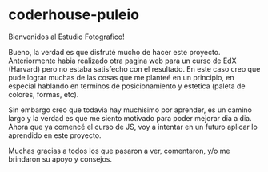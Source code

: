 # coderhouse-puleio

Bienvenidos al Estudio Fotografico!

Bueno, la verdad es que disfruté mucho de hacer este proyecto. Anteriormente habia realizado otra pagina web para un curso de EdX (Harvard) pero no estaba satisfecho con el resultado.
En este caso creo que pude lograr muchas de las cosas que me planteé en un principio, en especial hablando en terminos de posicionamiento y estetica (paleta de colores, formas, etc).

Sin embargo creo que todavia hay muchisimo por aprender, es un camino largo y la verdad es que me siento motivado para poder mejorar dia a dia. 
Ahora que ya comencé el curso de JS, voy a intentar en un futuro aplicar lo aprendido en este proyecto. 

Muchas gracias a todos los que pasaron a ver, comentaron, y/o me brindaron su apoyo y consejos.





